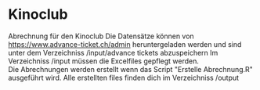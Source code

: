 # Kinoclub
Abrechnung für den Kinoclub
Die Datensätze können von https://www.advance-ticket.ch/admin heruntergeladen werden und sind unter dem Verzeichniss /input/advance tickets abzuspeichern
Im Verzeichniss /input müssen die Excelfiles gepflegt werden. 
\
Die Abrechnungen werden erstellt wenn das Script "Erstelle Abrechnung.R" ausgeführt wird. 
Alle erstellten files finden dich im Verzeichniss /output
